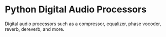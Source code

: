 # Python Digital Audio Processors
Digital audio processors such as a compressor, equalizer, phase vocoder, reverb, dereverb, and more. 
